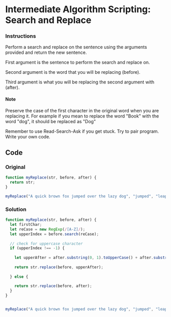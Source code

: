 # Intermediate Algorithm Scripting: Search and Replace

### Instructions

Perform a search and replace on the sentence using the arguments provided and return the new sentence.

First argument is the sentence to perform the search and replace on.

Second argument is the word that you will be replacing (before).

Third argument is what you will be replacing the second argument with (after).

#### Note

Preserve the case of the first character in the original word when you are replacing it. For example if you mean to replace the word "Book" with the word "dog", it should be replaced as "Dog"

Remember to use Read-Search-Ask if you get stuck. Try to pair program. Write your own code.

## Code

### Original

```javascript
function myReplace(str, before, after) {
  return str;
}

myReplace("A quick brown fox jumped over the lazy dog", "jumped", "leaped");
```

### Solution

```javascript
function myReplace(str, before, after) {
  let firstChar;
  let reCase = new RegExp(/[A-Z]/);
  let upperIndex = before.search(reCase);
  
  // check for uppercase character
  if (upperIndex !== -1) {
    
    let upperAfter = after.substring(0, 1).toUpperCase() + after.substring(1);
    
    return str.replace(before, upperAfter);
    
  } else {
  
    return str.replace(before, after);
  }
}


myReplace("A quick brown fox jumped over the lazy dog", "jumped", "leaped");

```
